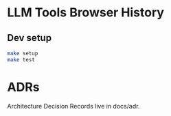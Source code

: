 # LLM Tools Browser History

## Dev setup

```bash
make setup
make test
```

# ADRs

Architecture Decision Records live in docs/adr.
